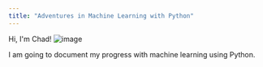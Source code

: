```yaml
---
title: "Adventures in Machine Learning with Python"
---
```

Hi, I'm Chad!
![image](https://user-images.githubusercontent.com/7433842/162600652-9cc493f6-0f3b-4c28-8d1e-c5bd4a5db359.png)

I am going to document my progress with machine learning using Python.



